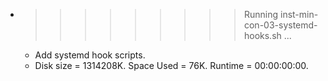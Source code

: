 * >>>>>>>>> Running inst-min-con-03-systemd-hooks.sh ...
  * Add systemd hook scripts.
  * Disk size = 1314208K. Space Used = 76K. Runtime = 00:00:00:00.
